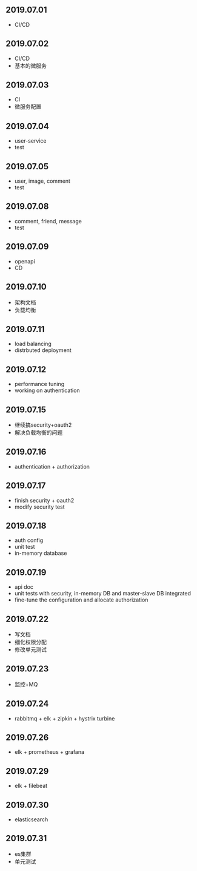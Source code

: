 ## 2019.07.01
+ CI/CD
## 2019.07.02
+ CI/CD
+ 基本的微服务
## 2019.07.03
+ CI 
+ 微服务配置
## 2019.07.04
+ user-service
+ test
## 2019.07.05
+ user, image, comment
+ test
## 2019.07.08
+ comment, friend, message
+ test
## 2019.07.09
+ openapi
+ CD
## 2019.07.10
+ 架构文档
+ 负载均衡
## 2019.07.11
+ load balancing
+ distrbuted deployment
## 2019.07.12
+ performance tuning
+ working on authentication
## 2019.07.15
+ 继续搞security+oauth2
+ 解决负载均衡的问题
## 2019.07.16
+ authentication + authorization
## 2019.07.17
+ finish security + oauth2
+ modify security test
## 2019.07.18
+ auth config
+ unit test
+ in-memory database
## 2019.07.19
+ api doc
+ unit tests with security, in-memory DB and master-slave DB integrated
+ fine-tune the configuration and allocate authorization
## 2019.07.22
+ 写文档
+ 细化权限分配
+ 修改单元测试
## 2019.07.23
+ 监控+MQ
## 2019.07.24
+ rabbitmq + elk + zipkin + hystrix turbine
## 2019.07.26
+ elk + prometheus + grafana
## 2019.07.29
+ elk + filebeat
## 2019.07.30
+ elasticsearch
## 2019.07.31
+ es集群
+ 单元测试
